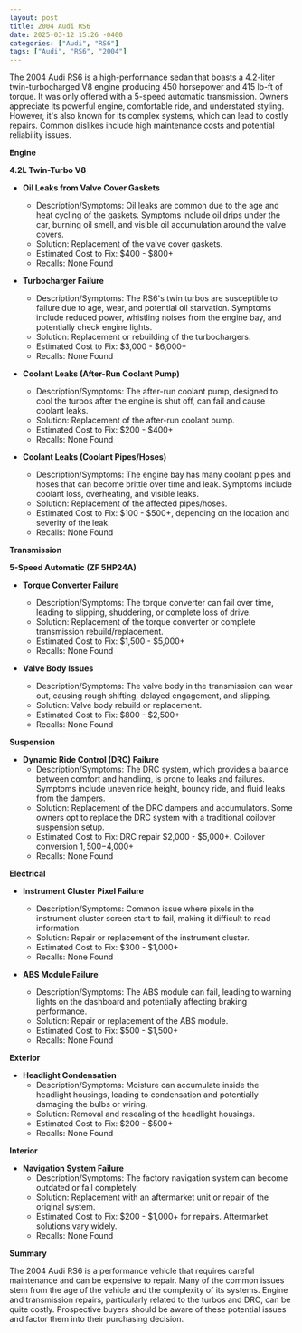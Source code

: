 ```yaml
---
layout: post
title: 2004 Audi RS6
date: 2025-03-12 15:26 -0400
categories: ["Audi", "RS6"]
tags: ["Audi", "RS6", "2004"]
---
```

The 2004 Audi RS6 is a high-performance sedan that boasts a 4.2-liter twin-turbocharged V8 engine producing 450 horsepower and 415 lb-ft of torque. It was only offered with a 5-speed automatic transmission. Owners appreciate its powerful engine, comfortable ride, and understated styling. However, it's also known for its complex systems, which can lead to costly repairs. Common dislikes include high maintenance costs and potential reliability issues.

**Engine**

**4.2L Twin-Turbo V8**

*   **Oil Leaks from Valve Cover Gaskets**
    *   Description/Symptoms: Oil leaks are common due to the age and heat cycling of the gaskets. Symptoms include oil drips under the car, burning oil smell, and visible oil accumulation around the valve covers.
    *   Solution: Replacement of the valve cover gaskets.
    *   Estimated Cost to Fix: $400 - $800+
    *   Recalls: None Found

*   **Turbocharger Failure**
    *   Description/Symptoms: The RS6's twin turbos are susceptible to failure due to age, wear, and potential oil starvation. Symptoms include reduced power, whistling noises from the engine bay, and potentially check engine lights.
    *   Solution: Replacement or rebuilding of the turbochargers.
    *   Estimated Cost to Fix: $3,000 - $6,000+
    *   Recalls: None Found

*   **Coolant Leaks (After-Run Coolant Pump)**
    *   Description/Symptoms: The after-run coolant pump, designed to cool the turbos after the engine is shut off, can fail and cause coolant leaks.
    *   Solution: Replacement of the after-run coolant pump.
    *   Estimated Cost to Fix: $200 - $400+
    *   Recalls: None Found

*   **Coolant Leaks (Coolant Pipes/Hoses)**
    *   Description/Symptoms: The engine bay has many coolant pipes and hoses that can become brittle over time and leak. Symptoms include coolant loss, overheating, and visible leaks.
    *   Solution: Replacement of the affected pipes/hoses.
    *   Estimated Cost to Fix: $100 - $500+, depending on the location and severity of the leak.
    *   Recalls: None Found

**Transmission**

**5-Speed Automatic (ZF 5HP24A)**

*   **Torque Converter Failure**
    *   Description/Symptoms: The torque converter can fail over time, leading to slipping, shuddering, or complete loss of drive.
    *   Solution: Replacement of the torque converter or complete transmission rebuild/replacement.
    *   Estimated Cost to Fix: $1,500 - $5,000+
    *   Recalls: None Found

*   **Valve Body Issues**
    *   Description/Symptoms: The valve body in the transmission can wear out, causing rough shifting, delayed engagement, and slipping.
    *   Solution: Valve body rebuild or replacement.
    *   Estimated Cost to Fix: $800 - $2,500+
    *   Recalls: None Found

**Suspension**

*   **Dynamic Ride Control (DRC) Failure**
    *   Description/Symptoms: The DRC system, which provides a balance between comfort and handling, is prone to leaks and failures. Symptoms include uneven ride height, bouncy ride, and fluid leaks from the dampers.
    *   Solution: Replacement of the DRC dampers and accumulators. Some owners opt to replace the DRC system with a traditional coilover suspension setup.
    *   Estimated Cost to Fix: DRC repair $2,000 - $5,000+. Coilover conversion $1,500-$4,000+
    *   Recalls: None Found

**Electrical**

*   **Instrument Cluster Pixel Failure**
    *   Description/Symptoms: Common issue where pixels in the instrument cluster screen start to fail, making it difficult to read information.
    *   Solution: Repair or replacement of the instrument cluster.
    *   Estimated Cost to Fix: $300 - $1,000+
    *   Recalls: None Found

*   **ABS Module Failure**
    *   Description/Symptoms: The ABS module can fail, leading to warning lights on the dashboard and potentially affecting braking performance.
    *   Solution: Repair or replacement of the ABS module.
    *   Estimated Cost to Fix: $500 - $1,500+
    *   Recalls: None Found

**Exterior**

*   **Headlight Condensation**
    *   Description/Symptoms: Moisture can accumulate inside the headlight housings, leading to condensation and potentially damaging the bulbs or wiring.
    *   Solution: Removal and resealing of the headlight housings.
    *   Estimated Cost to Fix: $200 - $500+
    *   Recalls: None Found

**Interior**

*   **Navigation System Failure**
    *   Description/Symptoms: The factory navigation system can become outdated or fail completely.
    *   Solution: Replacement with an aftermarket unit or repair of the original system.
    *   Estimated Cost to Fix: $200 - $1,000+ for repairs. Aftermarket solutions vary widely.
    *   Recalls: None Found

**Summary**

The 2004 Audi RS6 is a performance vehicle that requires careful maintenance and can be expensive to repair. Many of the common issues stem from the age of the vehicle and the complexity of its systems. Engine and transmission repairs, particularly related to the turbos and DRC, can be quite costly. Prospective buyers should be aware of these potential issues and factor them into their purchasing decision.

